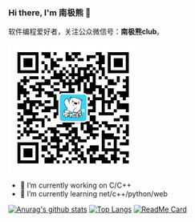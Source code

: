 ### Hi there, I'm 南极熊 👋

软件编程爱好者，关注公众微信号：**南极熊club**。

 ![二维码](https://github.com/southbear-club/articles/blob/master/pic/qrcode_for_gh_2bfca46cb40f_258.jpg)

- 🔭 I’m currently working on C/C++
- 🌱 I’m currently learning net/c++/python/web

<!--
- 👯 I’m looking to collaborate on ...
- 🤔 I’m looking for help with ...
- 💬 Ask me about ...
- 📫 How to reach me: ...
- 😄 Pronouns: ...
- ⚡ Fun fact: ...
-->

[![Anurag's github stats](https://github-readme-stats.vercel.app/api?username=southbear-club&count_private=true&show_icons=true&theme=radical&show_owner=true)](https://github.com/anuraghazra/github-readme-stats)
[![Top Langs](https://github-readme-stats.vercel.app/api/top-langs/?username=southbear-club&layout=compact&theme=radical)](https://github.com/anuraghazra/github-readme-stats)
[![ReadMe Card](https://github-readme-stats.vercel.app/api/pin/?username=southbear-club&repo=dmp&show_owner=true&theme=dracula)](https://github.com/southbear-club/micro_kernel)
